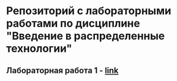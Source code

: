 #  Репозиторий с лабораторными работами по дисциплине "Введение в распределенные технологии"
## Лабораторная работа 1 - [link](src/main/scala/lab1/lab_report.MD)
